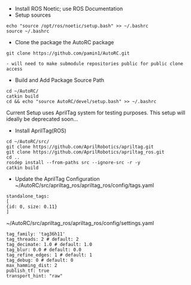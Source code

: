 - Install ROS Noetic; use ROS Documentation
- Setup sources
```
echo "source /opt/ros/noetic/setup.bash" >> ~/.bashrc
source ~/.bashrc
```

- Clone the package the AutoRC package
```
git clone https://github.com/pamin1/AutoRC.git
```
	- will need to make submodule repositories public for public clone access

- Build and Add Package Source Path
```
cd ~/AutoRC/
catkin build
cd && echo "source AutoRC/devel/setup.bash" >> ~/.bashrc
```


Current Setup uses AprilTag system for testing purposes. This setup will ideally be deprecated soon...
- Install AprilTag(ROS)
```
cd ~/AutoRC/src/
git clone https://github.com/AprilRobotics/apriltag.git
git clone https://github.com/AprilRobotics/apriltag_ros.git
cd ..
rosdep install --from-paths src --ignore-src -r -y 
catkin build
```

- Update the AprilTag Configuration
~/AutoRC/src/apriltag_ros/apriltag_ros/config/tags.yaml
```
standalone_tags:
[
{id: 0, size: 0.11}
]
```

~/AutoRC/src/apriltag_ros/apriltag_ros/config/settings.yaml
```
tag_family: 'tag36h11'
tag_threads: 2 # default: 2
tag_decimate: 1.0 # default: 1.0
tag_blur: 0.0 # default: 0.0
tag_refine_edges: 1 # default: 1
tag_debug: 0 # default: 0
max_hamming_dist: 2
publish_tf: true
transport_hint: "raw"
```

